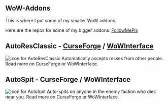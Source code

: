 ## WoW-Addons
This is where I put some of my smaller WoW addons. 

Here are the repos for some of my bigger addons: [FollowMePls](https://github.com/techiew/FollowMePls)

## AutoResClassic - [CurseForge](https://www.curseforge.com/wow/addons/autoresclassic) / [WoWInterface](https://www.wowinterface.com/downloads/info25526-AutoResClassic.html)
![Icon for AutoResClassic](https://github.com/techiew/WoW-Addons/blob/master/AutoResClassic/AutoResClassic%20icon.jpg) 
Automatically accepts resses from other people. Read more on CurseForge or WoWInterface.

## AutoSpit - CurseForge / WoWInterface

![Icon for AutoSpit](https://github.com/techiew/WoW-Addons/blob/master/AutoSpit/AutoSpit%20icon.jpg)
Auto-spits on anyone in the enemy faction who dies near you. Read more on CurseForge or WoWInterface.
